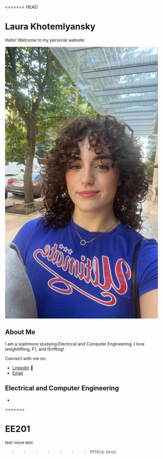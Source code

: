 <<<<<<< HEAD
# Laura Khotemlyansky 

Hello! Welcome to my personal website. 

![Laura](IMG_5744.JPG)

## About Me
I am a sophmore studying Electrical and Computer Engineering. I love weightlifting, F1, and thrifting!

Connect with me on:
- [LinkedIn](https://www.linkedin.com/in/laura-khot) 🎱
- [Email](https://www.linkedin.com/in/laura-khot)

## Electrical and Computer Engineering
- 
=======
# EE201
text
more text
>>>>>>> 1ff56cb (test)
